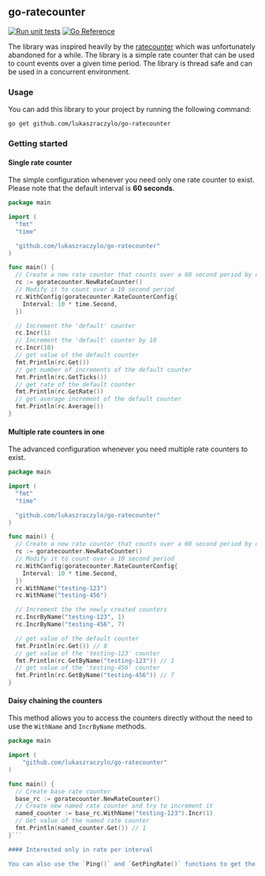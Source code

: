 ## go-ratecounter

[![Run unit tests](https://github.com/lukaszraczylo/go-ratecounter/actions/workflows/test.yaml/badge.svg)](https://github.com/lukaszraczylo/go-ratecounter/actions/workflows/test.yaml) [![Go Reference](https://pkg.go.dev/badge/github.com/lukaszraczylo/go-ratecounter.svg)](https://pkg.go.dev/github.com/lukaszraczylo/go-ratecounter)

The library was inspired heavily by the [ratecounter](https://github.com/paulbellamy/ratecounter) which was unfortunately abandoned for a while. The library is a simple rate counter that can be used to count events over a given time period. The library is thread safe and can be used in a concurrent environment.

### Usage

You can add this library to your project by running the following command:

`go get github.com/lukaszraczylo/go-ratecounter`

### Getting started

#### Single rate counter

The simple configuration whenever you need only one rate counter to exist.
Please note that the default interval is **60 seconds**.

```go
package main

import (
  "fmt"
  "time"

  "github.com/lukaszraczylo/go-ratecounter"
)

func main() {
  // Create a new rate counter that counts over a 60 second period by default
  rc := goratecounter.NewRateCounter()
  // Modify it to count over a 10 second period
  rc.WithConfig(goratecounter.RateCounterConfig{
    Interval: 10 * time.Second,
  })

  // Increment the 'default' counter
  rc.Incr(1)
  // Increment the 'default' counter by 10
  rc.Incr(10)
  // get value of the default counter
  fmt.Println(rc.Get())
  // get number of increments of the default counter
  fmt.Println(rc.GetTicks())
  // get rate of the default counter
  fmt.Println(rc.GetRate())
  // get average increment of the default counter
  fmt.Println(rc.Average())
}
```

#### Multiple rate counters in one

The advanced configuration whenever you need multiple rate counters to exist.

```go
package main

import (
  "fmt"
  "time"

  "github.com/lukaszraczylo/go-ratecounter"
)

func main() {
  // Create a new rate counter that counts over a 60 second period by default
  rc := goratecounter.NewRateCounter()
  // Modify it to count over a 10 second period
  rc.WithConfig(goratecounter.RateCounterConfig{
    Interval: 10 * time.Second,
  })
  rc.WithName("testing-123")
  rc.WithName("testing-456")

  // Increment the the newly created counters
  rc.IncrByName("testing-123", 1)
  rc.IncrByName("testing-456", 7)

  // get value of the default counter
  fmt.Println(rc.Get()) // 0
  // get value of the 'testing-123' counter
  fmt.Println(rc.GetByName("testing-123")) // 1
  // get value of the 'testing-456' counter
  fmt.Println(rc.GetByName("testing-456")) // 7
}
```

#### Daisy chaining the counters

This method allows you to access the counters directly without the need to use the `WithName` and `IncrByName` methods.

```go
package main

import (
    "github.com/lukaszraczylo/go-ratecounter"
)

func main() {
  // Create base rate counter
  base_rc := goratecounter.NewRateCounter()
  // Create new named rate counter and try to increment it
  named_counter := base_rc.WithName("testing-123").Incr(1)
  // Get value of the named rate counter
  fmt.Println(named_counter.Get()) // 1
}```

#### Interested only in rate per interval

You can also use the `Ping()` and `GetPingRate()` functions to get the rate count of events within specified timeframe.

